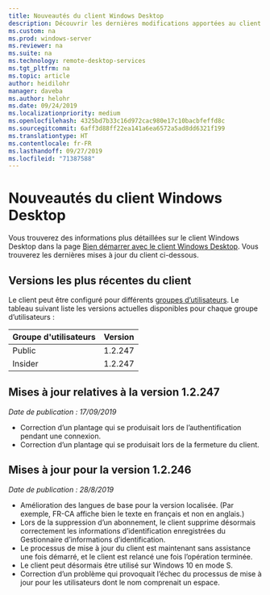 ```yaml
---
title: Nouveautés du client Windows Desktop
description: Découvrir les dernières modifications apportées au client Bureau à distance pour Windows Desktop
ms.custom: na
ms.prod: windows-server
ms.reviewer: na
ms.suite: na
ms.technology: remote-desktop-services
ms.tgt_pltfrm: na
ms.topic: article
author: heidilohr
manager: daveba
ms.author: helohr
ms.date: 09/24/2019
ms.localizationpriority: medium
ms.openlocfilehash: 4325bd7b33c16d972cac980e17c10bacbfeffd8c
ms.sourcegitcommit: 6aff3d88ff22ea141a6ea6572a5ad8dd6321f199
ms.translationtype: HT
ms.contentlocale: fr-FR
ms.lasthandoff: 09/27/2019
ms.locfileid: "71387588"
---
```

# <a name="whats-new-in-the-windows-desktop-client"></a>Nouveautés du client Windows Desktop

Vous trouverez des informations plus détaillées sur le client Windows Desktop dans la page [Bien démarrer avec le client Windows Desktop](windowsdesktop.md). Vous trouverez les dernières mises à jour du client ci-dessous.

## <a name="latest-client-versions"></a>Versions les plus récentes du client

Le client peut être configuré pour différents [groupes d’utilisateurs](windowsdesktop-admin.md#configure-user-groups). Le tableau suivant liste les versions actuelles disponibles pour chaque groupe d’utilisateurs :

|Groupe d'utilisateurs |Version  |
|-----------|---------|
|Public     |1.2.247  |
|Insider    |1.2.247  |

## <a name="updates-for-version-12247"></a>Mises à jour relatives à la version 1.2.247

*Date de publication : 17/09/2019*

- Correction d’un plantage qui se produisait lors de l’authentification pendant une connexion.
- Correction d’un plantage qui se produisait lors de la fermeture du client.

## <a name="updates-for-version-12246"></a>Mises à jour pour la version 1.2.246

*Date de publication : 28/8/2019*

- Amélioration des langues de base pour la version localisée. (Par exemple, FR-CA affiche bien le texte en français et non en anglais.)
- Lors de la suppression d’un abonnement, le client supprime désormais correctement les informations d’identification enregistrées du Gestionnaire d’informations d’identification.
- Le processus de mise à jour du client est maintenant sans assistance une fois démarré, et le client est relancé une fois l’opération terminée.
- Le client peut désormais être utilisé sur Windows 10 en mode S.
- Correction d’un problème qui provoquait l’échec du processus de mise à jour pour les utilisateurs dont le nom comprenait un espace.
